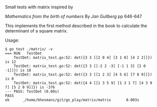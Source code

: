 Small tests with matrix inspired by

_Mathematics from the birth of numbers_ By _Jan Gullberg_ pp 646-647

This implements the first method described in the book to calculate the
determinant of a square matrix.

Usage:

```
$ go test ./matrix/ -v
=== RUN   TestDet
    TestDet: matrix_test.go:52: det({3 3 [[2 0 4] [3 1 0] [4 2 2]]}) is 12
    TestDet: matrix_test.go:52: det({3 3 [[-2 2 -3] [-1 1 3] [2 0 -1]]}) is 18
    TestDet: matrix_test.go:52: det({3 3 [[1 2 3] [4 5 6] [7 8 9]]}) is 0
    TestDet: matrix_test.go:52: det({4 4 [[1 3 5 9] [1 3 1 7] [4 3 9 7] [5 2 0 9]]}) is -376
--- PASS: TestDet (0.00s)
PASS
ok      _/home/bhesmans/git/go_play/matrix/matrix       0.003s
```
